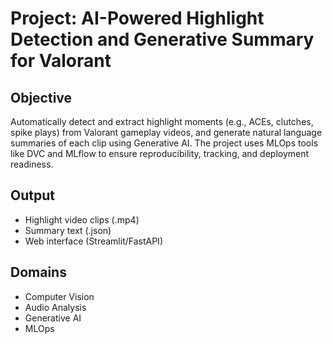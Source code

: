 # Project: AI-Powered Highlight Detection and Generative Summary for Valorant

## Objective
Automatically detect and extract highlight moments (e.g., ACEs, clutches, spike plays) from Valorant gameplay videos, and generate natural language summaries of each clip using Generative AI. The project uses MLOps tools like DVC and MLflow to ensure reproducibility, tracking, and deployment readiness.

## Output
- Highlight video clips (.mp4)
- Summary text (.json)
- Web interface (Streamlit/FastAPI)

## Domains
- Computer Vision
- Audio Analysis
- Generative AI
- MLOps
